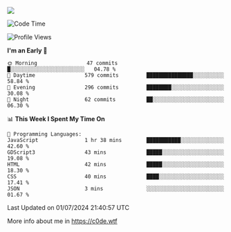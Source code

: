 <a href="https://wakatime.com"><img src="https://wakatime.com/share/@c0dezin/b7f18a7c-ab3a-40b8-8bc7-b1b7bf71f1d6.svg" /></a>

<!--START_SECTION:waka-->
![Code Time](http://img.shields.io/badge/Code%20Time-47%20hrs%2046%20mins-blue)

![Profile Views](http://img.shields.io/badge/Profile%20Views-1-blue)

**I'm an Early 🐤** 

```text
🌞 Morning                47 commits          █░░░░░░░░░░░░░░░░░░░░░░░░   04.78 % 
🌆 Daytime                579 commits         ███████████████░░░░░░░░░░   58.84 % 
🌃 Evening                296 commits         ████████░░░░░░░░░░░░░░░░░   30.08 % 
🌙 Night                  62 commits          ██░░░░░░░░░░░░░░░░░░░░░░░   06.30 % 
```


📊 **This Week I Spent My Time On** 

```text
💬 Programming Languages: 
JavaScript               1 hr 38 mins        ███████████░░░░░░░░░░░░░░   42.60 % 
GDScript3                43 mins             █████░░░░░░░░░░░░░░░░░░░░   19.08 % 
HTML                     42 mins             █████░░░░░░░░░░░░░░░░░░░░   18.30 % 
CSS                      40 mins             ████░░░░░░░░░░░░░░░░░░░░░   17.41 % 
JSON                     3 mins              ░░░░░░░░░░░░░░░░░░░░░░░░░   01.67 % 
```


 Last Updated on 01/07/2024 21:40:57 UTC
<!--END_SECTION:waka-->

More info about me in https://c0de.wtf
